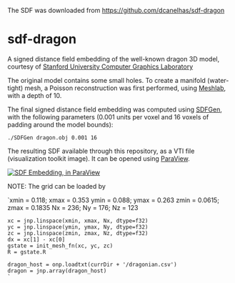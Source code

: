 The SDF was downloaded from https://github.com/dcanelhas/sdf-dragon


# sdf-dragon
A signed distance field embedding of the well-known dragon 3D model, courtesy of [Stanford University Computer Graphics Laboratory](https://graphics.stanford.edu/data/3Dscanrep/)

The original model contains some small holes. To create a manifold (water-tight) mesh, a Poisson reconstruction was first performed, using [Meshlab](www.meshlab.net), with a depth of 10. 

The final signed distance field embedding was computed using [SDFGen](https://github.com/christopherbatty/SDFGen), with the following parameters (0.001 units per voxel and 16 voxels of padding around the model bounds):

```./SDFGen dragon.obj 0.001 16```

The resulting SDF available through this repository, as a VTI file (visualization toolkit image). It can be opened using [ParaView](http://www.paraview.org/).

[![SDF Embedding, in ParaView](https://i.ytimg.com/vi/LGhUYjX-Ly0/0.jpg)](https://youtu.be/LGhUYjX-Ly0 "SDF Embedding, in ParaView")



NOTE:
The grid can be loaded by

`xmin = 0.118; xmax = 0.353
    ymin = 0.088; ymax = 0.263
    zmin = 0.0615; zmax = 0.1835
    Nx = 236; Ny = 176; Nz = 123
    
    xc = jnp.linspace(xmin, xmax, Nx, dtype=f32)
    yc = jnp.linspace(ymin, ymax, Ny, dtype=f32)
    zc = jnp.linspace(zmin, zmax, Nz, dtype=f32)
    dx = xc[1] - xc[0]
    gstate = init_mesh_fn(xc, yc, zc)
    R = gstate.R

    dragon_host = onp.loadtxt(currDir + '/dragonian.csv')
    dragon = jnp.array(dragon_host)
    `